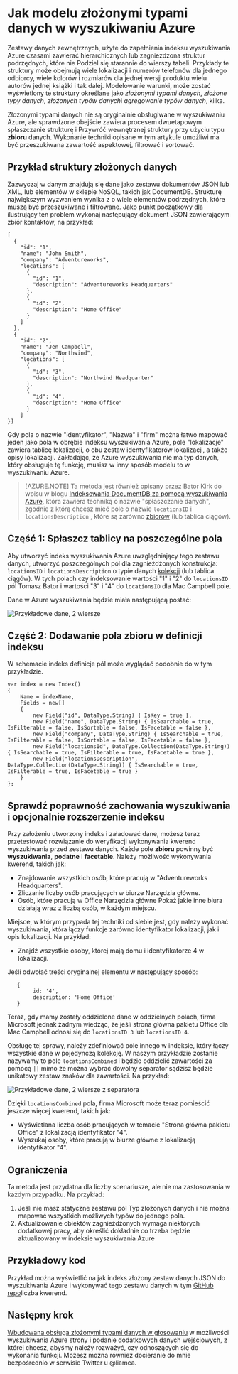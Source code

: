 <properties
    pageTitle="Jak modelu złożonymi typami danych w wyszukiwaniu Azure | Wyszukiwanie Microsoft Azure"
    description="Zagnieżdżone lub danych hierarchicznych struktur można modelowania do indeksu wyszukiwania Azure za pomocą spłaszczoną wierszy i typ zbiorów danych."
    services="search"
    documentationCenter=""
    authors="LiamCa"
    manager="pablocas"
    editor=""
    tags="complex data types; compound data types; aggregate data types"
/>

<tags
    ms.service="search"
    ms.devlang="na"
    ms.workload="search"
    ms.topic="article"
    ms.tgt_pltfrm="na"
    ms.date="09/07/2016"
    ms.author="liamca"
/>

# <a name="how-to-model-complex-data-types-in-azure-search"></a>Jak modelu złożonymi typami danych w wyszukiwaniu Azure

Zestawy danych zewnętrznych, użyte do zapełnienia indeksu wyszukiwania Azure czasami zawierać hierarchicznych lub zagnieżdżona struktur podrzędnych, które nie Podziel się starannie do wierszy tabeli. Przykłady te struktury może obejmują wiele lokalizacji i numerów telefonów dla jednego odbiorcy, wiele kolorów i rozmiarów dla jednej wersji produktu wielu autorów jednej książki i tak dalej. Modelowanie warunki, może zostać wyświetlony te struktury określane jako *złożonymi typami danych*, *złożone typy danych*, *złożonych typów danych*i *agregowanie typów danych*, kilka.

Złożonymi typami danych nie są oryginalnie obsługiwane w wyszukiwaniu Azure, ale sprawdzone obejście zawiera procesem dwuetapowym spłaszczanie strukturę i Przywróć wewnętrznej struktury przy użyciu typu **zbioru** danych. Wykonanie techniki opisane w tym artykule umożliwi ma być przeszukiwana zawartość aspektowej, filtrować i sortować.

## <a name="example-of-a-complex-data-structure"></a>Przykład struktury złożonych danych

Zazwyczaj w danym znajdują się dane jako zestawu dokumentów JSON lub XML, lub elementów w sklepie NoSQL, takich jak DocumentDB. Strukturę największym wyzwaniem wynika z o wiele elementów podrzędnych, które muszą być przeszukiwane i filtrowane.  Jako punkt początkowy dla ilustrujący ten problem wykonaj następujący dokument JSON zawierającym zbiór kontaktów, na przykład:

~~~~~
[
  {
    "id": "1",
    "name": "John Smith",
    "company": "Adventureworks",
    "locations": [
      {
        "id": "1",
        "description": "Adventureworks Headquarters"
      },
      {
        "id": "2",
        "description": "Home Office"
      }
    ]
  }, 
  {
    "id": "2",
    "name": "Jen Campbell",
    "company": "Northwind",
    "locations": [
      {
        "id": "3",
        "description": "Northwind Headquarter"
      },
      {
        "id": "4",
        "description": "Home Office"
      }
    ]
}]
~~~~~

Gdy pola o nazwie "identyfikator", "Nazwa" i "firm" można łatwo mapować jeden jako pola w obrębie indeksu wyszukiwania Azure, pole "lokalizacje" zawiera tablicę lokalizacji, o obu zestaw identyfikatorów lokalizacji, a także opisy lokalizacji. Zakładając, że Azure wyszukiwania nie ma typ danych, który obsługuje tę funkcję, musisz w inny sposób modelu to w wyszukiwaniu Azure. 

> [AZURE.NOTE] Ta metoda jest również opisany przez Bator Kirk do wpisu w blogu [Indeksowania DocumentDB za pomocą wyszukiwania Azure](https://blogs.msdn.microsoft.com/kaevans/2015/03/09/indexing-documentdb-with-azure-seach/), która zawiera techniką o nazwie "spłaszczanie danych", zgodnie z którą chcesz mieć pole o nazwie `locationsID` i `locationsDescription` , które są zarówno [zbiorów](https://msdn.microsoft.com/library/azure/dn798938.aspx) (lub tablica ciągów).   

## <a name="part-1-flatten-the-array-into-individual-fields"></a>Część 1: Spłaszcz tablicy na poszczególne pola

Aby utworzyć indeks wyszukiwania Azure uwzględniający tego zestawu danych, utworzyć poszczególnych pól dla zagnieżdżonych konstrukcja: `locationsID` i `locationsDescription` o typie danych [kolekcji](https://msdn.microsoft.com/library/azure/dn798938.aspx) (lub tablica ciągów). W tych polach czy indeksowanie wartości "1" i "2" do `locationsID` pól Tomasz Bator i wartości "3" i "4" do `locationsID` dla Mac Campbell pole.  

Dane w Azure wyszukiwania będzie miała następującą postać: 

![Przykładowe dane, 2 wiersze](./media/search-howto-complex-data-types/sample-data.png)


## <a name="part-2-add-a-collection-field-in-the-index-definition"></a>Część 2: Dodawanie pola zbioru w definicji indeksu

W schemacie indeks definicje pól może wyglądać podobnie do w tym przykładzie.

~~~~
var index = new Index()
{
    Name = indexName,
    Fields = new[]
    {
        new Field("id", DataType.String) { IsKey = true },
        new Field("name", DataType.String) { IsSearchable = true, IsFilterable = false, IsSortable = false, IsFacetable = false },
        new Field("company", DataType.String) { IsSearchable = true, IsFilterable = false, IsSortable = false, IsFacetable = false },
        new Field("locationsId", DataType.Collection(DataType.String)) { IsSearchable = true, IsFilterable = true, IsFacetable = true },
        new Field("locationsDescription", DataType.Collection(DataType.String)) { IsSearchable = true, IsFilterable = true, IsFacetable = true }
    }
};
~~~~

## <a name="validate-search-behaviors-and-optionally-extend-the-index"></a>Sprawdź poprawność zachowania wyszukiwania i opcjonalnie rozszerzenie indeksu

Przy założeniu utworzony indeks i załadować dane, możesz teraz przetestować rozwiązanie do weryfikacji wykonywania kwerend wyszukiwania przed zestawu danych. Każde pole **zbioru** powinny być **wyszukiwania**, **podatne** i **facetable**. Należy możliwość wykonywania kwerend, takich jak:

* Znajdowanie wszystkich osób, które pracują w "Adventureworks Headquarters".
* Zliczanie liczby osób pracujących w biurze Narzędzia główne.  
* Osób, które pracują w Office Narzędzia główne Pokaż jakie inne biura działają wraz z liczbą osób, w każdym miejscu.  

Miejsce, w którym przypada tej techniki od siebie jest, gdy należy wykonać wyszukiwania, która łączy funkcje zarówno identyfikator lokalizacji, jak i opis lokalizacji. Na przykład:

* Znajdź wszystkie osoby, której mają domu i identyfikatorze 4 w lokalizacji.  

Jeśli odwołać treści oryginalnej elementu w następujący sposób:

~~~~
   {
        id: '4',
        description: 'Home Office'
   }
~~~~

Teraz, gdy mamy zostały oddzielone dane w oddzielnych polach, firma Microsoft jednak żadnym wiedząc, że jeśli strona główna pakietu Office dla Mac Campbell odnosi się do `locationsID 3` lub `locationsID 4`.  

Obsługę tej sprawy, należy zdefiniować pole innego w indeksie, który łączy wszystkie dane w pojedynczą kolekcję.  W naszym przykładzie zostanie nazywamy to pole `locationsCombined` i będzie oddzielić zawartości za pomocą `||` mimo że można wybrać dowolny separator sądzisz będzie unikatowy zestaw znaków dla zawartości. Na przykład: 

![Przykładowe dane, 2 wiersze z separatora](./media/search-howto-complex-data-types/sample-data-2.png)

Dzięki `locationsCombined` pola, firma Microsoft może teraz pomieścić jeszcze więcej kwerend, takich jak:

* Wyświetlana liczba osób pracujących w temacie "Strona główna pakietu Office" z lokalizacją identyfikator "4".  
* Wyszukaj osoby, które pracują w biurze główne z lokalizacją identyfikator "4". 

## <a name="limitations"></a>Ograniczenia

Ta metoda jest przydatna dla liczby scenariusze, ale nie ma zastosowania w każdym przypadku.  Na przykład:

1. Jeśli nie masz statyczne zestawu pól Typ złożonych danych i nie można mapować wszystkich możliwych typów do jednego pola. 
2. Aktualizowanie obiektów zagnieżdżonych wymaga niektórych dodatkowej pracy, aby określić dokładnie co trzeba będzie aktualizowany w indeksie wyszukiwania Azure

## <a name="sample-code"></a>Przykładowy kod

Przykład można wyświetlić na jak indeks złożony zestaw danych JSON do wyszukiwania Azure i wykonywać tego zestawu danych w tym [GitHub repo](https://github.com/liamca/AzureSearchComplexTypes)liczba kwerend.

## <a name="next-step"></a>Następny krok

[Wbudowana obsługa złożonymi typami danych w głosowaniu](https://feedback.azure.com/forums/263029-azure-search) w możliwości wyszukiwania Azure strony i podanie dodatkowych danych wejściowych, z której chcesz, abyśmy należy rozważyć, czy odnoszących się do wykonania funkcji. Możesz można również docieranie do mnie bezpośrednio w serwisie Twitter u @liamca.


 